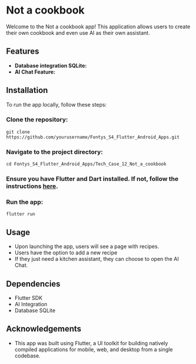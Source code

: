 # Not a cookbook
Welcome to the Not a cookbook app! This application allows users to create their own cookbook and even use AI as their own assistant. 

## Features
- **Database integration SQLite:** 
- **AI Chat Feature:** 
  
## Installation
To run the app locally, follow these steps:

### Clone the repository:
`git clone https://github.com/yourusername/Fontys_S4_Flutter_Android_Apps.git`

### Navigate to the project directory:
`cd Fontys_S4_Flutter_Android_Apps/Tech_Case_12_Not_a_cookbook`

### Ensure you have Flutter and Dart installed. If not, follow the instructions [here](https://docs.flutter.dev/get-started/install).

### Run the app:
`flutter run`


## Usage
- Upon launching the app, users will see a page with recipes.
- Users have the option to add a new recipe
- If they just need a kitchen assistant, they can choose to open the AI Chat.
  
## Dependencies
- Flutter SDK
- AI Integration
- Database SQLite


## Acknowledgements
- This app was built using Flutter, a UI toolkit for building natively compiled applications for mobile, web, and desktop from a single codebase.
